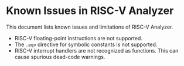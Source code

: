 # Known Issues in RISC-V Analyzer

This document lists known issues and limitations of RISC-V Analyzer.

- RISC-V floating-point instructions are not supported.
- The `.eqv` directive for symbolic constants is not supported.
- RISC-V interrupt handlers are not recognized as functions. This can cause
  spurious dead-code warnings.
